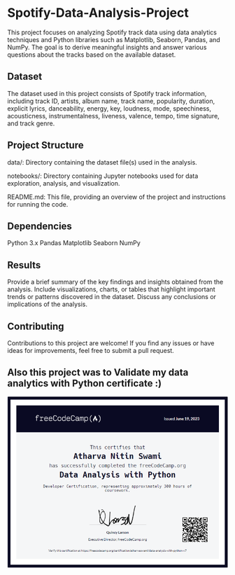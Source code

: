 # Spotify-Data-Analysis-Project
This project focuses on analyzing Spotify track data using data analytics techniques and Python libraries such as Matplotlib, Seaborn, Pandas, and NumPy. The goal is to derive meaningful insights and answer various questions about the tracks based on the available dataset.

## Dataset
The dataset used in this project consists of Spotify track information, including track ID, artists, album name, track name, popularity, duration, explicit lyrics, danceability, energy, key, loudness, mode, speechiness, acousticness, instrumentalness, liveness, valence, tempo, time signature, and track genre.

## Project Structure
data/: Directory containing the dataset file(s) used in the analysis.

notebooks/: Directory containing Jupyter notebooks used for data exploration, analysis, and visualization.

README.md: This file, providing an overview of the project and instructions for running the code.

## Dependencies
Python 3.x
Pandas
Matplotlib
Seaborn
NumPy

## Results
Provide a brief summary of the key findings and insights obtained from the analysis.
Include visualizations, charts, or tables that highlight important trends or patterns discovered in the dataset.
Discuss any conclusions or implications of the analysis.


## Contributing
Contributions to this project are welcome! If you find any issues or have ideas for improvements, feel free to submit a pull request.

## Also this project was to  Validate my data analytics with Python certificate :)

![Certificate](dAfree.PNG)
